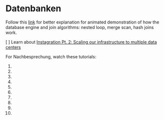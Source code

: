 # Datenbanken



Follow this [link](youtube.com/watch?v=o1dMJ6-CKzU&t=56s) for better explanation for animated demonstration of how the database engine and join algorithms: nested loop, merge scan, hash joins work.

[ ] Learn about [Instagration Pt. 2: Scaling our infrastructure to multiple data centers](https://instagram-engineering.com/instagration-pt-2-scaling-our-infrastructure-to-multiple-data-centers-5745cbad7834)


For Nachbesprechung, watch these tutorials:
1. []()
2. []()
3. []()
4. []()
5. []()
6. []()
7. []()
8. []()
9. []()
10. []()
